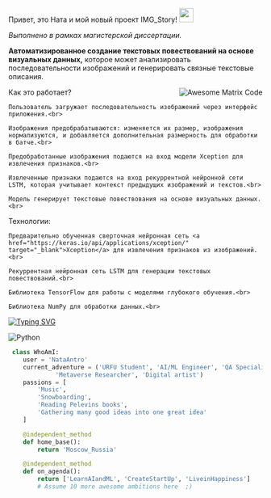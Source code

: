 Привет, это Ната и мой новый проект IMG_Story! <img src="https://media.giphy.com/media/hvRJCLFzcasrR4ia7z/giphy.gif" width="28px" height="28px">
<p>
<i>Выполнено в рамках магистерской диссертации. </i>
<p>
<b>Автоматизированное создание текстовых повествований на основе визуальных данных,</b> которое может анализировать последовательности изображений и генерировать связные текстовые описания.
<p>
<img src='https://github.com/MarikIshtar007/MarikIshtar007/blob/master/images/matrix.gif' alt='Awesome Matrix Code' align='right'/>
<p>
Как это работает?
<p>

    Пользователь загружает последовательность изображений через интерфейс приложения.<br>

    Изображения предобрабатываются: изменяется их размер, изображения нормализуются, и добавляется дополнительная размерность для обработки в батче.<br>

    Предобработанные изображения подаются на вход модели Xception для извлечения признаков.<br>

    Извлеченные признаки подаются на вход рекуррентной нейронной сети LSTM, которая учитывает контекст предыдущих изображений и текстов.<br>

    Модель генерирует текстовые повествования на основе визуальных данных.<br>

<p>
Технологии:
<p>

    Предварительно обученная сверточная нейронная сеть <a href="https://keras.io/api/applications/xception/" target="_blank">Xception</a> для извлечения признаков из изображений.<br>

    Рекуррентная нейронная сеть LSTM для генерации текстовых повествований.<br>

    Библиотека TensorFlow для работы с моделями глубокого обучения.<br>

    Библиотека NumPy для обработки данных.<br>

<p>

[![Typing SVG](https://readme-typing-svg.herokuapp.com?color=%2336BCF7&lines=Seq+2+Seq)](https://git.io/typing-svg)
 
 ![Python](https://img.shields.io/badge/python-3670A0?style=for-the-badge&logo=python&logoColor=ffdd54)

```python
 class WhoAmI:
    user = 'NataAntro'
    current_adventure = ('URFU Student', 'AI/ML Engineer', 'QA Specialist (BaccaSoft)', 
			 'Metaverse Researcher', 'Digital artist')
    passions = [
        'Music',
        'Snowboarding',
        'Reading Pelevins books',
        'Gathering many good ideas into one great idea'
    ]

    @independent_method
    def home_base():
        return 'Moscow_Russia'

    @independent_method
    def on_agenda():
        return ['LearnAIandML', 'CreateStartUp', 'LiveinHappiness']
        # Assume 10 more awesome ambitions here  ;)

	
 ```
